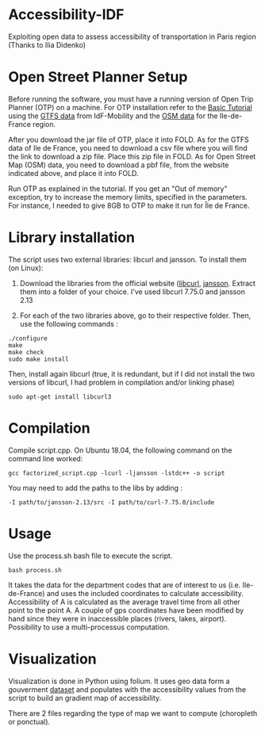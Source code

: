 # Accessibility-IDF
Exploiting open data to assess accessibility of transportation in Paris region (Thanks to Ilia Didenko)

# Open Street Planner Setup
Before running the software, you must have a running version of Open Trip Planner (OTP) on a machine. For OTP installation refer to the [Basic Tutorial](http://docs.opentripplanner.org/en/latest/Basic-Tutorial/) using the [GTFS data](https://data.iledefrance-mobilites.fr/explore/dataset/offre-horaires-tc-gtfs-idf/information/) from IdF-Mobility and the [OSM data](http://download.geofabrik.de/europe/france/ile-de-france.html) for the Ile-de-France region.

After you download the jar file of OTP, place it into FOLD. As for the GTFS data of Ile de France, you need to download a csv file where you will find the link to download a zip file. Place this zip file in FOLD. As for Open Street Map (OSM) data, you need to download a pbf file, from the website indicated above, and place it into FOLD.

Run OTP as explained in the tutorial. If you get an "Out of memory" exception, try to increase the memory limits, specified in the parameters. For instance, I needed to give 8GB to OTP to make it run for Île de France.

# Library installation

The script uses two external libraries: libcurl and jansson. To install them (on Linux):

1. Download the libraries from the official website ([libcurl](https://curl.se/download.html), [jansson](http://digip.org/jansson/releases/). Extract them into a folder of your choice. I've used libcurl 7.75.0 and jansson 2.13

2. For each of the two libraries above, go to their respective folder. Then, use the following commands :

```
./configure
make 
make check
sudo make install
```

Then, install again libcurl (true, it is redundant, but if I did not install the two versions of libcurl, I had problem in compilation and/or linking phase)

```
sudo apt-get install libcurl3
```
# Compilation

Compile script.cpp. On Ubuntu 18.04, the following command on the command line worked:
```
gcc factorized_script.cpp -lcurl -ljansson -lstdc++ -o script
```

You may need to add the paths to the libs by adding : 
```
-I path/to/jansson-2.13/src -I path/to/curl-7.75.0/include
```

# Usage

Use the process.sh bash file to execute the script. 

```
bash process.sh
```
It takes the data for the department codes that are of interest to us (i.e. Ile-de-France) and uses the included coordinates to calculate accessibility. Accessibility of A is calculated as the average travel time from all other point to the point A. A couple of gps coordinates have been modified by hand since they were in inaccessible places (rivers, lakes, airport). Possibility to use a multi-processus computation.

# Visualization

Visualization is done in Python using folium. It uses geo data form a gouverment [dataset](https://www.data.gouv.fr/en/datasets/apur-communes-ile-de-france/#_) and populates with the accessibility values from the script to build an gradient map of accessibility.

There are 2 files regarding the type of map we want to compute (choropleth or ponctual).
